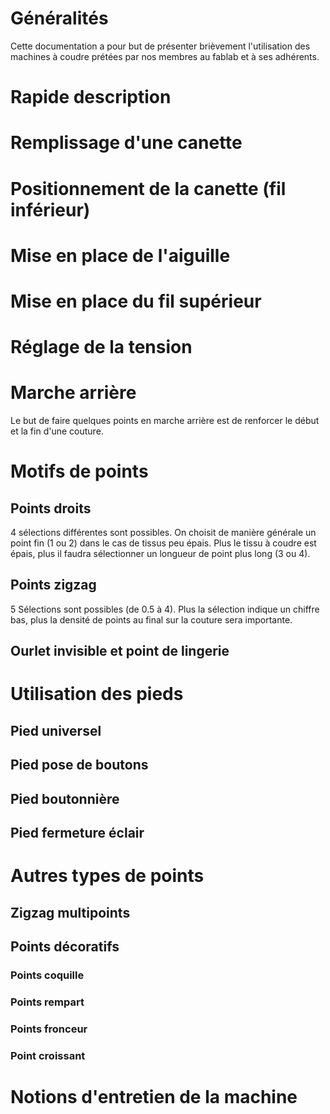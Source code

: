 # Généralités 

Cette documentation a pour but de présenter brièvement l'utilisation des
machines à coudre prétées par nos membres au fablab et à ses adhérents.

# Rapide description

# Remplissage d'une canette

# Positionnement de la canette (fil inférieur)

# Mise en place de l'aiguille

# Mise en place du fil supérieur

# Réglage de la tension

# Marche arrière

Le but de faire quelques points en marche arrière est de renforcer le début et
la fin d'une couture.

# Motifs de points

## Points droits

4 sélections différentes sont possibles. On choisit de manière générale un
point fin (1 ou 2) dans le cas de tissus peu épais. Plus le tissu à coudre est
épais, plus il faudra sélectionner un longueur de point plus long (3 ou 4).

## Points zigzag

5 Sélections sont possibles (de 0.5 à 4). Plus la sélection indique un chiffre
bas, plus la densité de points au final sur la couture sera importante.

## Ourlet invisible et point de lingerie

# Utilisation des pieds

## Pied universel

## Pied pose de boutons

## Pied boutonnière

## Pied fermeture éclair

# Autres types de points

## Zigzag multipoints

## Points décoratifs

### Points coquille

### Points rempart

### Points fronceur

### Point croissant

# Notions d'entretien de la machine

